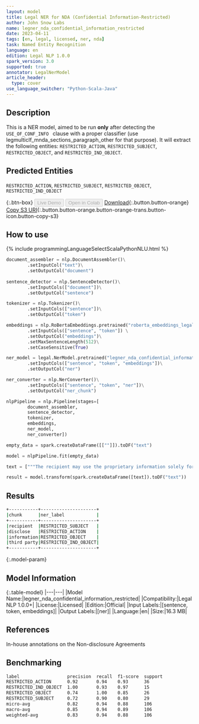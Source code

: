 ```yaml
---
layout: model
title: Legal NER for NDA (Confidential Information-Restricted)
author: John Snow Labs
name: legner_nda_confidential_information_restricted
date: 2023-04-11
tags: [en, legal, licensed, ner, nda]
task: Named Entity Recognition
language: en
edition: Legal NLP 1.0.0
spark_version: 3.0
supported: true
annotator: LegalNerModel
article_header:
  type: cover
use_language_switcher: "Python-Scala-Java"
---
```


## Description

This is a NER model, aimed to be run **only** after detecting the `USE_OF_CONF_INFO ` clause with a proper classifier (use legmulticlf_mnda_sections_paragraph_other for that purpose). It will extract the following entities: `RESTRICTED_ACTION`, `RESTRICTED_SUBJECT`, `RESTRICTED_OBJECT`, and `RESTRICTED_IND_OBJECT`.

## Predicted Entities

`RESTRICTED_ACTION`, `RESTRICTED_SUBJECT`, `RESTRICTED_OBJECT`, `RESTRICTED_IND_OBJECT`

{:.btn-box}
<button class="button button-orange" disabled>Live Demo</button>
<button class="button button-orange" disabled>Open in Colab</button>
[Download](https://s3.amazonaws.com/auxdata.johnsnowlabs.com/legal/models/legner_nda_confidential_information_restricted_en_1.0.0_3.0_1681210372591.zip){:.button.button-orange}
[Copy S3 URI](s3://auxdata.johnsnowlabs.com/legal/models/legner_nda_confidential_information_restricted_en_1.0.0_3.0_1681210372591.zip){:.button.button-orange.button-orange-trans.button-icon.button-copy-s3}

## How to use



<div class="tabs-box" markdown="1">
{% include programmingLanguageSelectScalaPythonNLU.html %}

```python
document_assembler = nlp.DocumentAssembler()\
        .setInputCol("text")\
        .setOutputCol("document")
        
sentence_detector = nlp.SentenceDetector()\
        .setInputCols(["document"])\
        .setOutputCol("sentence")

tokenizer = nlp.Tokenizer()\
        .setInputCols(["sentence"])\
        .setOutputCol("token")

embeddings = nlp.RoBertaEmbeddings.pretrained("roberta_embeddings_legal_roberta_base","en") \
        .setInputCols(["sentence", "token"]) \
        .setOutputCol("embeddings")\
        .setMaxSentenceLength(512)\
        .setCaseSensitive(True)

ner_model = legal.NerModel.pretrained("legner_nda_confidential_information_restricted", "en", "legal/models")\
        .setInputCols(["sentence", "token", "embeddings"])\
        .setOutputCol("ner")

ner_converter = nlp.NerConverter()\
        .setInputCols(["sentence", "token", "ner"])\
        .setOutputCol("ner_chunk")

nlpPipeline = nlp.Pipeline(stages=[
        document_assembler,
        sentence_detector,
        tokenizer,
        embeddings,
        ner_model,
        ner_converter])

empty_data = spark.createDataFrame([[""]]).toDF("text")

model = nlpPipeline.fit(empty_data)

text = ["""The recipient may use the proprietary information solely for the purpose of performing its obligations under a separate agreement with the disclosing party, and may not disclose such information to any third party without the prior written consent of the disclosing party."""]

result = model.transform(spark.createDataFrame([text]).toDF("text"))
```

</div>

## Results

```bash
+-----------+---------------------+
|chunk      |ner_label            |
+-----------+---------------------+
|recipient  |RESTRICTED_SUBJECT   |
|disclose   |RESTRICTED_ACTION    |
|information|RESTRICTED_OBJECT    |
|third party|RESTRICTED_IND_OBJECT|
+-----------+---------------------+
```

{:.model-param}
## Model Information

{:.table-model}
|---|---|
|Model Name:|legner_nda_confidential_information_restricted|
|Compatibility:|Legal NLP 1.0.0+|
|License:|Licensed|
|Edition:|Official|
|Input Labels:|[sentence, token, embeddings]|
|Output Labels:|[ner]|
|Language:|en|
|Size:|16.3 MB|

## References

In-house annotations on the Non-disclosure Agreements

## Benchmarking

```bash
label                  precision  recall  f1-score  support 
RESTRICTED_ACTION      0.92       0.94    0.93      36      
RESTRICTED_IND_OBJECT  1.00       0.93    0.97      15      
RESTRICTED_OBJECT      0.74       1.00    0.85      26      
RESTRICTED_SUBJECT     0.72       0.90    0.80      29      
micro-avg              0.82       0.94    0.88      106     
macro-avg              0.85       0.94    0.89      106     
weighted-avg           0.83       0.94    0.88      106 
```
